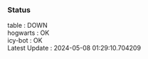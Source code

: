 ### Status


table : DOWN  
hogwarts : OK  
icy-bot : OK  
Latest Update : 2024-05-08 01:29:10.704209
